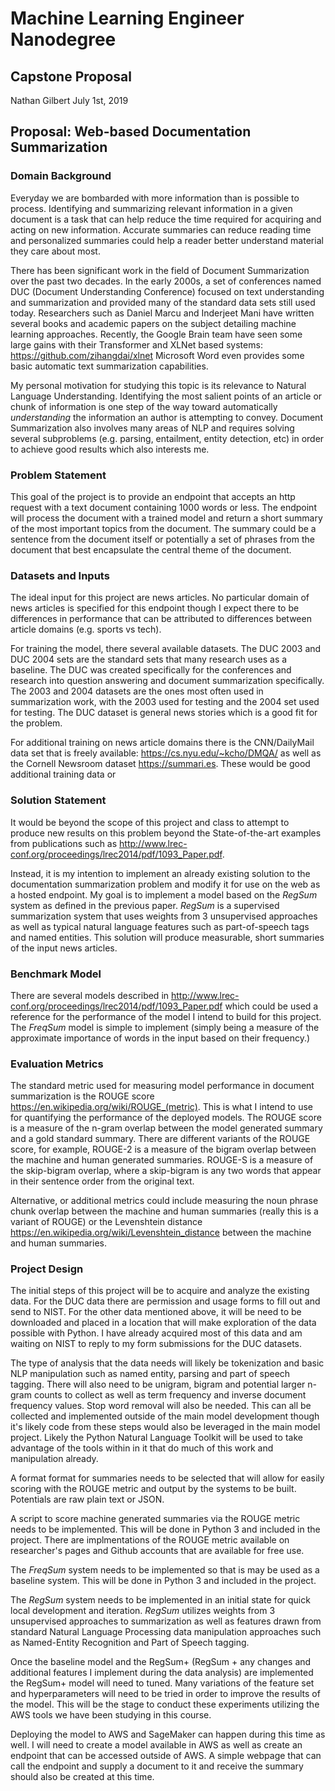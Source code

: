 #  Machine Learning Engineer Nanodegree

## Capstone Proposal
Nathan Gilbert
July 1st, 2019

## Proposal: Web-based Documentation Summarization

### Domain Background

Everyday we are bombarded with more information than is possible to process.
Identifying and summarizing relevant information in a given document is a task
that can help reduce the time required for acquiring and acting on new
information. Accurate summaries can reduce reading time and personalized
summaries could help a reader better understand material they care about most.

There has been significant work in the field of Document Summarization over the
past two decades. In the early 2000s, a set of conferences named DUC (Document
Understanding Conference) focused on text understanding and summarization and
provided many of the standard data sets still used today. Researchers such as
Daniel Marcu and Inderjeet Mani have written several books and academic papers
on the subject detailing machine learning approaches. Recently, the Google
Brain team have seen some large gains with their Transformer and XLNet based
systems: <https://github.com/zihangdai/xlnet> Microsoft Word even provides some
basic automatic text summarization capabilities.

My personal motivation for studying this topic is its relevance to Natural
Language Understanding. Identifying the most salient points of an article or
chunk of information is one step of the way toward automatically
_understanding_ the information an author is attempting to convey. Document
Summarization also involves many areas of NLP and requires solving several
subproblems (e.g. parsing, entailment, entity detection, etc) in order to
achieve good results which also interests me.

### Problem Statement

This goal of the project is to provide an endpoint that accepts an http request
with a text document containing 1000 words or less. The endpoint will process
the document with a trained model and return a short summary of the most
important topics from the document. The summary could be a sentence from the
document itself or potentially a set of phrases from the document that best
encapsulate the central theme of the document.

### Datasets and Inputs

The ideal input for this project are news articles. No particular domain of news
articles is specified for this endpoint though I expect there to be differences
in performance that can be attributed to differences between article domains
(e.g. sports vs tech).

For training the model, there several available datasets. The DUC 2003 and DUC
2004 sets are the standard sets that many research uses as a baseline. The DUC
was created specifically for the conferences and research into question
answering and document summarization specifically. The 2003 and 2004 datasets
are the ones most often used in summarization work, with the 2003 used for
testing and the 2004 set used for testing. The DUC dataset is general news
stories which is a good fit for the problem.

For additional training on news article domains there is the CNN/DailyMail data
set that is freely available: <https://cs.nyu.edu/~kcho/DMQA/> as well as the
Cornell Newsroom dataset <https://summari.es>. These would be good additional
training data or

### Solution Statement

It would be beyond the scope of this project and class to attempt to produce new
results on this problem beyond the State-of-the-art examples from publications
such as <http://www.lrec-conf.org/proceedings/lrec2014/pdf/1093_Paper.pdf>.

Instead, it is my intention to implement an already existing solution to the
documentation summarization problem and modify it for use on the web as a hosted
endpoint. My goal is to implement a model based on the _RegSum_ system as
defined in the previous paper. _RegSum_ is a supervised summarization system
that uses weights from 3 unsupervised approaches as well as typical natural
language features such as part-of-speech tags and named entities. This solution
will produce measurable, short summaries of the input news articles.

### Benchmark Model

There are several models described in
<http://www.lrec-conf.org/proceedings/lrec2014/pdf/1093_Paper.pdf>  which could
be used a reference for the performance of the model I intend to build for this
project. The _FreqSum_ model is simple to implement (simply being a measure of
the approximate importance of words in the input based on their frequency.)

### Evaluation Metrics

The standard metric used for measuring model performance in document
summarization is the ROUGE score <https://en.wikipedia.org/wiki/ROUGE_(metric)>.
This is what I intend to use for quantifying the performance of the deployed
models. The ROUGE score is a measure of the n-gram overlap between the model
generated summary and a gold standard summary. There are different variants of
the ROUGE score, for example, ROUGE-2 is a measure of the bigram overlap between
the machine and human generated summaries. ROUGE-S is a measure of the
skip-bigram overlap, where a skip-bigram is any two words that appear in their
sentence order from the original text.

Alternative, or additional metrics could include measuring the noun phrase chunk
overlap between the machine and human summaries (really this is a variant of
ROUGE) or the Levenshtein distance
<https://en.wikipedia.org/wiki/Levenshtein_distance> between the machine and
human summaries.

### Project Design

The initial steps of this project will be to acquire and analyze the existing
data. For the DUC data there are permission and usage forms to fill out and send
to NIST. For the other data mentioned above, it will be need to be downloaded
and placed in a location that will make exploration of the data possible with
Python. I have already acquired most of this data and am waiting on NIST to
reply to my form submissions for the DUC datasets.

The type of analysis that the data needs will likely be tokenization and basic
NLP manipulation such as named entity, parsing and part of speech tagging. There
will also need to be unigram, bigram and potential larger n-gram counts to
collect as well as term frequency and inverse document frequency values. Stop
word removal will also be needed. This can all be collected and implemented
outside of the main model development though it's likely code from these steps
would also be leveraged in the main model project. Likely the Python Natural
Language Toolkit will be used to take advantage of the tools within in it that
do much of this work and manipulation already.

A format format for summaries needs to be selected that will allow for easily
scoring with the ROUGE metric and output by the systems to be built. Potentials
are raw plain text or JSON.

A script to score machine generated summaries via the ROUGE metric needs to be
implemented. This will be done in Python 3 and included in the project.
There are implmentations of the ROUGE metric available on researcher's pages
and Github accounts that are available for free use.

The _FreqSum_ system needs to be implemented so that is may be used as
a baseline system. This will be done in Python 3 and included in the project.

The _RegSum_ system needs to be implemented in an initial state for quick local
development and iteration. _RegSum_ utilizes weights from 3 unsupervised
approaches to summarization as well as features drawn from standard Natural
Language Processing data manipulation approaches such as Named-Entity
Recognition and Part of Speech tagging.

Once the baseline model and the RegSum+ (RegSum + any changes and additional
features I implement during the data analysis) are implemented the RegSum+ model
will need to tuned. Many variations of the feature set and hyperparameters will
need to be tried in order to improve the results of the model. This will be the
stage to conduct these experiments utilizing the AWS tools we have been
studying in this course.

Deploying the model to AWS and SageMaker can happen during this time as well.
I will need to create a model available in AWS as well as create an endpoint
that can be accessed outside of AWS. A simple webpage that can call the endpoint
and supply a document to it and receive the summary should also be created at
this time.

